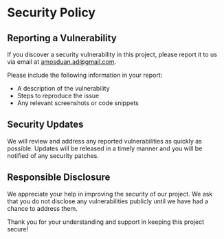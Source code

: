 # Security Policy

## Reporting a Vulnerability

If you discover a security vulnerability in this project, please report it to us via email at amosduan.ad@gmail.com.

Please include the following information in your report:

- A description of the vulnerability
- Steps to reproduce the issue
- Any relevant screenshots or code snippets

## Security Updates

We will review and address any reported vulnerabilities as quickly as possible. Updates will be released in a timely manner and you will be notified of any security patches.

## Responsible Disclosure

We appreciate your help in improving the security of our project. We ask that you do not disclose any vulnerabilities publicly until we have had a chance to address them.

Thank you for your understanding and support in keeping this project secure!
